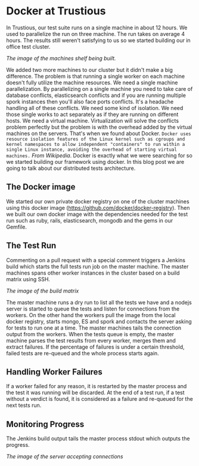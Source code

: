 # Docker at Trustious

In Trustious, our test suite runs on a single machine in about 12 hours. We used to parallelize the run on three machine. The run takes on average 4 hours. The results still weren't satisfying to us so we started building our in office test cluster.

*The image of the machines shelf being built.*

We added two more machines to our cluster but it didn't make a big difference. The problem is that running a single worker on each machine doesn't fully utilize the machine resources. We need a single machine parallelization. By parallelizing on a single machine you need to take care of database conflicts, elasticsearch conflicts and if you are running multiple spork instances then you'll also face ports conflicts. It's a headache handling all of these conflicts. We need some kind of isolation. We need those single works to act separately as if they are running on different hosts. We need a virtual machine. Virtualization will solve the conflicts problem perfectly but the problem is with the overhead added by the virtual machines on the servers. That's when we found about Docker. `Docker uses resource isolation features of the Linux kernel such as cgroups and kernel namespaces to allow independent "containers" to run within a single Linux instance, avoiding the overhead of starting virtual machines.` *From Wikipedia*. Docker is exactly what we were searching for so we started building our framework using docker. In this blog post we are going to talk about our distributed tests architecture.

## The Docker image
We started our own private docker registry on one of the cluster machines using this docker image (https://github.com/docker/docker-registry). Then we built our own docker image with the dependencies needed for the test run such as ruby, rails, elasticsearch, mongodb and the gems in our Gemfile.

## The Test Run
Commenting on a pull request with a special comment triggers a Jenkins build which starts the full tests run job on the master machine. The master machines spans other worker instances in the cluster based on a build matrix using SSH.

*The image of the build matrix*

The master machine runs a dry run to list all the tests we have and a nodejs server is started to queue the tests and listen for connections from the workers. On the other hand the workers pull the image from the local docker registry, starts mongo, ES and spork and contacts the server asking for tests to run one at a time. The master machines tails the connection output from the workers. When the tests queue is empty, the master machine parses the test results from every worker, merges them and extract failures. If the percentage of failures is under a certain threshold, failed tests are re-queued and the whole process starts again.

## Handling Worker Failures
If a worker failed for any reason, it is restarted by the master process and the test it was running will be discarded. At the end of a test run, if a test without a verdict is found, it is considered as a failure and re-queued for the next tests run.

## Monitoring Progress
The Jenkins build output tails the master process stdout which outputs the progress.

*The image of the server accepting connections*

